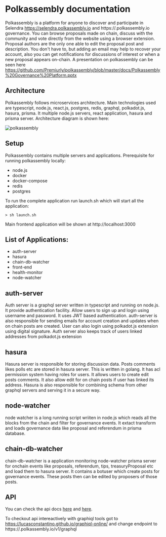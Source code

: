 # Polkassembly documentation

Polkassembly is a platform for anyone to discover and participate in Selendra https://selendra.polkassembly.io and  https://.polkassembly.io governance. You can browse proposals made on chain, discuss with the community and vote directly from the website using a browser extension. Proposal authors are the only one able to edit the proposal post and description. You don't have to, but adding an email may help to recover your account, also you can get notifications for discussions of interest or when a new proposal appears on-chain. A presentation on polkassembly can be seen here https://github.com/Premiurly/polkassembly/blob/master/docs/Polkassembly%20Governance%20Platform.pptx

## Architecture

Polkassembly follows microservices architecture. Main technologies used are typescript, node.js, react.js, postgres, redis, graphql, polkadot.js, hasura, prisma. It multiple node.js servers, react application, hasura and prisma server. Architecture diagram is shown here:

![polkassembly](https://user-images.githubusercontent.com/874046/117366012-c7eaee80-aedd-11eb-88e3-02cbb3a21634.png)

## Setup

Polkassembly contains multiple servers and applications. Prerequisite for running polkassembly locally:

- node.js
- docker
- docker-compose
- redis
- postgres

To run the complete application run launch.sh which will start all the application:

```
> sh launch.sh
```
Main frontend application will be shown at http://localhost:3000

## List of Applications:


- auth-server
- hasura
- chain-db-watcher
- front-end
- health-monitor
- node-watcher

auth-server
-- 
Auth server is a graphql server written in typescript and running on node.js. It provide authentication facility. Allow users to sign up and login using username and password. It uses JWT based authentication. auth-server is also responsible for sending emails for account creation and updates when on chain posts are created. User can also login using polkadot.js extension using digital signature. Auth server also keeps track of users linked addresses from polkadot.js extension

hasura
--
Hasura server is responsible for storing discussion data. Posts comments likes polls etc are stored in hasura server. This is written in golang. It has acl permission system having roles for users. It allows users to create edit posts comments. It also allow edit for on chain posts if user has linked its address. Hasura is also responsible for combining schema from other graphql servers and serving it in a secure way.

node-watcher
-- 

node watcher is a long running script wriiten in node.js which reads all the blocks from the chain and filter for governance events. It extact transform and loads governance data like proposal and referendum in prisma database.

chain-db-watcher
--

chain-db-watcher is a application monitoring node-watcher prisma server for onchain events like proposals, referendum, tips, treasuryProposal etc and load them to hasura server. It contains a botuser which create posts for governance events. These posts then can be edited by proposers of those posts.

## API
 
You can check the api docs [here](auth_schema.md) and [here](schema.md).

To checkout api intereactively with graphiql tools got to https://lucasconstantino.github.io/graphiql-online/ and change endpoint to https://.polkassembly.io/v1/graphql
